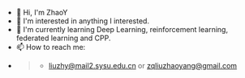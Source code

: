 - 👋 Hi, I'm ZhaoY
- 👀 I'm interested in anything I interested.
- 🌱 I'm currently learning Deep Learning, reinforcement learning, federated learning and CPP.
- 📫 How to reach me: 
- > * liuzhy@mail2.sysu.edu.cn or zqliuzhaoyang@gmail.com

<!---
AnnLIU15/AnnLIU15 is a ✨ special ✨ repository because its `README.md` (this file) appears on your GitHub profile.
You can click the Preview link to take a look at your changes.
--->
